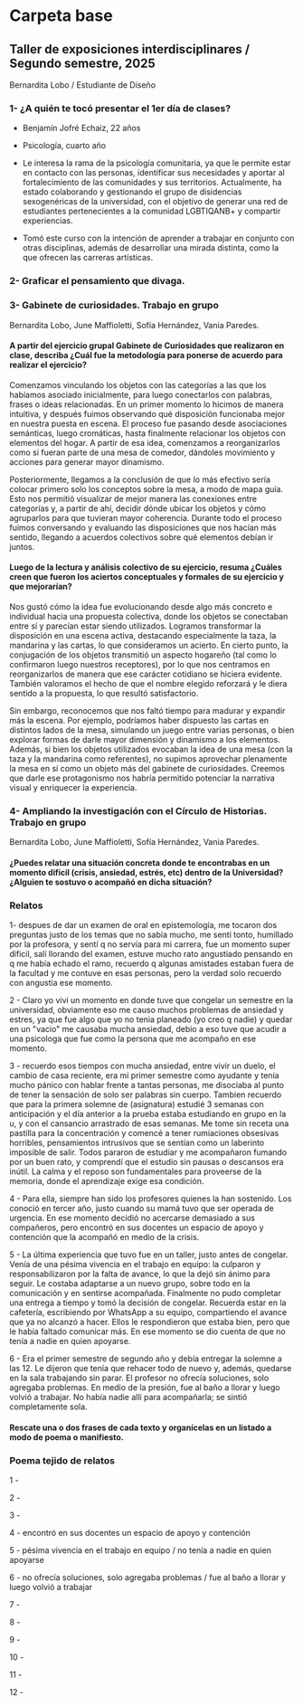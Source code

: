 # Carpeta base

## Taller de exposiciones interdisciplinares / Segundo semestre, 2025

Bernardita Lobo / Estudiante de Diseño

### 1- ¿A quién te tocó presentar el 1er día de clases? 

- Benjamín Jofré Echaiz, 22 años

- Psicología, cuarto año

- Le interesa la rama de la psicología comunitaria, ya que le permite estar en contacto con las personas, identificar sus necesidades y aportar al fortalecimiento de las comunidades y sus territorios. Actualmente, ha estado colaborando y gestionando el grupo de disidencias sexogenéricas de la universidad, con el objetivo de generar una red de estudiantes pertenecientes a la comunidad LGBTIQANB+ y compartir experiencias.

- Tomó este curso con la intención de aprender a trabajar en conjunto con otras disciplinas, además de desarrollar una mirada distinta, como la que ofrecen las carreras artísticas.

### 2- Graficar el pensamiento que divaga. 

### 3- Gabinete de curiosidades. Trabajo en grupo

Bernardita Lobo,  June Maffioletti, Sofía Hernández, Vania Paredes.

#### A partir del ejercicio grupal Gabinete de Curiosidades que realizaron en clase, describa ¿Cuál fue la metodología para ponerse de acuerdo para realizar el ejercicio?

Comenzamos vinculando los objetos con las categorías a las que los habíamos asociado inicialmente, para luego conectarlos con palabras, frases o ideas relacionadas. En un primer momento lo hicimos de manera intuitiva, y después fuimos observando qué disposición funcionaba mejor en nuestra puesta en escena. El proceso fue pasando desde asociaciones semánticas, luego cromáticas, hasta finalmente relacionar los objetos con elementos del hogar. A partir de esa idea, comenzamos a reorganizarlos como si fueran parte de una mesa de comedor, dándoles movimiento y acciones para generar mayor dinamismo.

Posteriormente, llegamos a la conclusión de que lo más efectivo sería colocar primero solo los conceptos sobre la mesa, a modo de mapa guía. Esto nos permitió visualizar de mejor manera las conexiones entre categorías y, a partir de ahí, decidir dónde ubicar los objetos y cómo agruparlos para que tuvieran mayor coherencia. Durante todo el proceso fuimos conversando y evaluando las disposiciones que nos hacían más sentido, llegando a acuerdos colectivos sobre qué elementos debían ir juntos.

#### Luego de la lectura y análisis colectivo de su ejercicio, resuma ¿Cuáles creen que fueron los aciertos conceptuales y formales de su ejercicio y que mejorarían?

Nos gustó cómo la idea fue evolucionando desde algo más concreto e individual hacia una propuesta colectiva, donde los objetos se conectaban entre sí y parecían estar siendo utilizados. Logramos transformar la disposición en una escena activa, destacando especialmente la taza, la mandarina y las cartas, lo que consideramos un acierto. En cierto punto, la conjugación de los objetos transmitió un aspecto hogareño (tal como lo confirmaron luego nuestros receptores), por lo que nos centramos en reorganizarlos de manera que ese carácter cotidiano se hiciera evidente. También valoramos el hecho de que el nombre elegido reforzará y le diera sentido a la propuesta, lo que resultó satisfactorio.

Sin embargo, reconocemos que nos faltó tiempo para madurar y expandir más la escena. Por ejemplo, podríamos haber dispuesto las cartas en distintos lados de la mesa, simulando un juego entre varias personas, o bien explorar formas de darle mayor dimensión y dinamismo a los elementos. Además, si bien los objetos utilizados evocaban la idea de una mesa (con la taza y la mandarina como referentes), no supimos aprovechar plenamente la mesa en sí como un objeto más del gabinete de curiosidades. Creemos que darle ese protagonismo nos habría permitido potenciar la narrativa visual y enriquecer la experiencia.

### 4- Ampliando la investigación con el Círculo de Historias. Trabajo en grupo

Bernardita Lobo, June Maffioletti, Sofía Hernández, Vania Paredes.

#### ¿Puedes relatar una situación concreta donde te encontrabas en un momento dificil (crisis, ansiedad, estrés, etc) dentro de la Universidad? ¿Alguien te sostuvo o acompañó en dicha situación?

### Relatos

1- despues de dar un examen de oral en epistemología, me tocaron dos preguntas justo de los temas que no sabía mucho, me sentí tonto, humillado por la profesora, y sentí q no servía para mi carrera, fue un momento super dificil, salí llorando del examen, estuve mucho rato angustiado pensando en q me había echado el ramo, recuerdo q algunas amistades estaban fuera de la facultad y me contuve en esas personas, pero la verdad solo recuerdo con angustia ese momento.

2 - Claro yo vivi un momento en donde tuve que congelar un semestre en la universidad, obviamente eso me causo muchos problemas de ansiedad y estres, ya que fue algo que yo no tenia planeado (yo creo q nadie) y quedar en un "vacio" me causaba mucha ansiedad, debio a eso tuve que acudir a una psicologa que fue como la persona que me acompaño en ese momento.

3 - recuerdo esos tiempos con mucha ansiedad, entre vivir un duelo, el cambio de casa reciente, era mi primer semestre como ayudante y tenía mucho pánico con hablar frente a tantas personas, me disociaba al punto de tener la sensación de solo ser palabras sin cuerpo.
Tambien recuerdo que para la primera solemne de (asignatura) estudié 3 semanas con anticipación y el día anterior a la prueba estaba estudiando en grupo en la u, y con el cansancio arrastrado de esas semanas. Me tome sin receta una pastilla para la concentración y comencé a tener rumiaciones obsesivas horribles, pensamientos intrusivos que se sentían como un laberinto imposible de salir. Todos pararon de estudiar y me acompañaron fumando por un buen rato, y comprendí que el estudio sin pausas o descansos era inútil. La calma y el reposo son fundamentales para proveerse de la memoria, donde el aprendizaje exige esa condición. 

4 - Para ella, siempre han sido los profesores quienes la han sostenido. Los conoció en tercer año, justo cuando su mamá tuvo que ser operada de urgencia. En ese momento decidió no acercarse demasiado a sus compañeros, pero encontró en sus docentes un espacio de apoyo y contención que la acompañó en medio de la crisis.

5 - La última experiencia que tuvo fue en un taller, justo antes de congelar. Venía de una pésima vivencia en el trabajo en equipo: la culparon y responsabilizaron por la falta de avance, lo que la dejó sin ánimo para seguir. Le costaba adaptarse a un nuevo grupo, sobre todo en la comunicación y en sentirse acompañada. Finalmente no pudo completar una entrega a tiempo y tomó la decisión de congelar. Recuerda estar en la cafetería, escribiendo por WhatsApp a su equipo, compartiendo el avance que ya no alcanzó a hacer. Ellos le respondieron que estaba bien, pero que le había faltado comunicar más. En ese momento se dio cuenta de que no tenía a nadie en quien apoyarse.

6 - Era el primer semestre de segundo año y debía entregar la solemne a las 12. Le dijeron que tenía que rehacer todo de nuevo y, además, quedarse en la sala trabajando sin parar. El profesor no ofrecía soluciones, solo agregaba problemas. En medio de la presión, fue al baño a llorar y luego volvió a trabajar. No había nadie allí para acompañarla; se sintió completamente sola.

#### Rescate una o dos frases de cada texto y organícelas en un listado a modo de poema o manifiesto.

### Poema tejido de relatos

1 -

2 -

3 - 

4 - encontró en sus docentes un espacio de apoyo y contención

5 - pésima vivencia en el trabajo en equipo / no tenía a nadie en quien apoyarse 

6 - no ofrecía soluciones, solo agregaba problemas / fue al baño a llorar y luego volvió a trabajar

7 -

8 -

9 -

10 -

11 -

12 -
